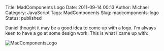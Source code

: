 Title: MadComponents Logo
Date: 2011-09-14 00:13
Author: Michael
Category: JavaScript 
Tags: MadComponents
Slug: madcomponents-logo
Status: published

Daniel thought it may be a good idea to come up with a logo. I'm always
keen to have a go at some design work. This is what I came up with:

![MadComponentsLogo](http://mmartinez.us/wp-content/uploads/2011/09/crazyRobotJACKET.png)
